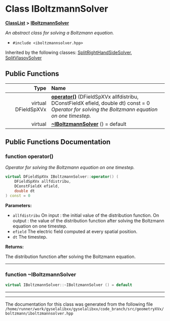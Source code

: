 

# Class IBoltzmannSolver



[**ClassList**](annotated.md) **>** [**IBoltzmannSolver**](classIBoltzmannSolver.md)



_An abstract class for solving a Boltzmann equation._ 

* `#include <iboltzmannsolver.hpp>`





Inherited by the following classes: [SplitRightHandSideSolver](classSplitRightHandSideSolver.md),  [SplitVlasovSolver](classSplitVlasovSolver.md)
































## Public Functions

| Type | Name |
| ---: | :--- |
| virtual DFieldSpXVx | [**operator()**](#function-operator) (DFieldSpXVx allfdistribu, DConstFieldX efield, double dt) const = 0<br>_Operator for solving the Boltzmann equation on one timestep._  |
| virtual  | [**~IBoltzmannSolver**](#function-iboltzmannsolver) () = default<br> |




























## Public Functions Documentation




### function operator() 

_Operator for solving the Boltzmann equation on one timestep._ 
```C++
virtual DFieldSpXVx IBoltzmannSolver::operator() (
    DFieldSpXVx allfdistribu,
    DConstFieldX efield,
    double dt
) const = 0
```





**Parameters:**


* `allfdistribu` On input : the initial value of the distribution function. On output : the value of the distribution function after solving the Boltzmann equation on one timestep. 
* `efield` The electric field computed at every spatial position. 
* `dt` The timestep. 



**Returns:**

The distribution function after solving the Boltzmann equation. 





        

<hr>



### function ~IBoltzmannSolver 

```C++
virtual IBoltzmannSolver::~IBoltzmannSolver () = default
```




<hr>

------------------------------
The documentation for this class was generated from the following file `/home/runner/work/gyselalibxx/gyselalibxx/code_branch/src/geometryXVx/boltzmann/iboltzmannsolver.hpp`

